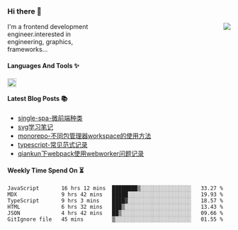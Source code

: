 <!--
**zhaohuanyuu/zhaohuanyuu** is a ✨ _special_ ✨ repository because its `README.md` (this file) appears on your GitHub profile.
-->

### Hi there 👋

<picture>
  <source media="(prefers-color-scheme: dark)" srcset="https://github-readme-stats.vercel.app/api?username=zhaohuanyuu&count_private=true&show_icons=true&theme=city_lights&hide_title=true">
  <img align="right" src="https://github-readme-stats.vercel.app/api?username=zhaohuanyuu&count_private=true&show_icons=true&hide_title=true">
</picture>

<p align="left" style="width:40%">I'm a frontend development engineer.interested in engineering, graphics, frameworks...</p>

#### Languages And Tools ✨

<img align="left" height="20" src="https://skillicons.dev/icons?i=js,ts,nodejs,rust,react,vue,svelte,gatsby,graphql,nestjs" />

</br>

#### Latest Blog Posts 📚
<!-- BLOG-POST-LIST:START -->
- [single-spa-微前端种类](https://auu.zone/post/single-spa-note)
- [svg学习笔记](https://auu.zone/post/svg-note)
- [monorepo-不同包管理器workspace的使用方法](https://auu.zone/post/workspace)
- [typescript-常见范式记录](https://auu.zone/post/ts-pattern)
- [qiankun下webpack使用webworker问题记录](https://auu.zone/post/wp-worker)
<!-- BLOG-POST-LIST:END -->

#### Weekly Time Spend On ⏳
<!--START_SECTION:waka-->

```text
JavaScript       16 hrs 12 mins  ████████▒░░░░░░░░░░░░░░░░   33.27 %
MDX              9 hrs 42 mins   █████░░░░░░░░░░░░░░░░░░░░   19.93 %
TypeScript       9 hrs 3 mins    ████▓░░░░░░░░░░░░░░░░░░░░   18.57 %
HTML             6 hrs 32 mins   ███▒░░░░░░░░░░░░░░░░░░░░░   13.43 %
JSON             4 hrs 42 mins   ██▒░░░░░░░░░░░░░░░░░░░░░░   09.66 %
GitIgnore file   45 mins         ▒░░░░░░░░░░░░░░░░░░░░░░░░   01.55 %
```

<!--END_SECTION:waka-->

